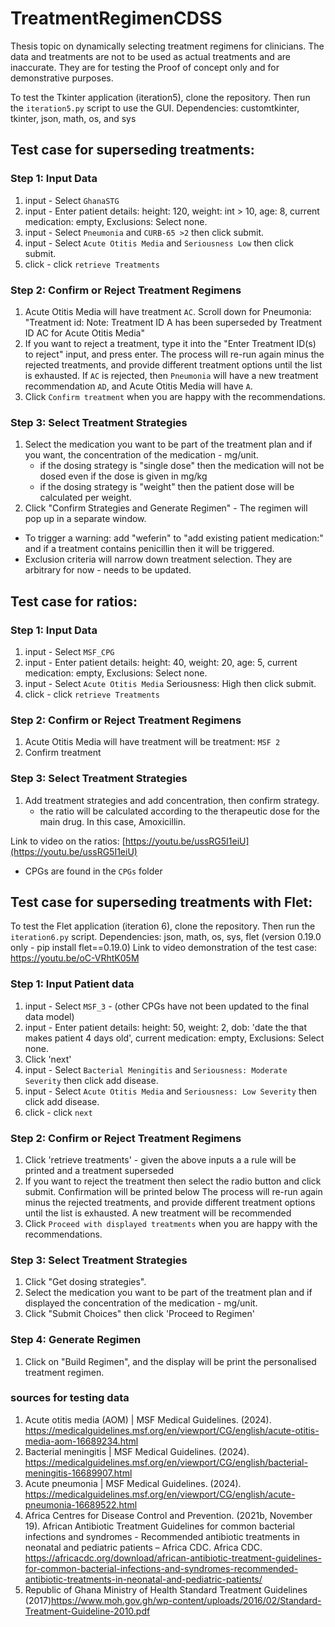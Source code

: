 # TreatmentRegimenCDSS
Thesis topic on dynamically selecting treatment regimens for clinicians. The data and treatments are not to be used as actual treatments and are inaccurate. They are for testing the Proof of concept only and for demonstrative purposes.  

To test the Tkinter application (iteration5), clone the repository. Then run the `iteration5.py` script to use the GUI. 
Dependencies: customtkinter, tkinter, json, math, os, and sys

## Test case for superseding treatments: 

### Step 1: Input Data 
1. input - Select `GhanaSTG`
2. input - Enter patient details: height: 120, weight: int > 10, age: 8, current medication: empty, Exclusions: Select none. 
3. input - Select `Pneumonia` and `CURB-65 >2` then click submit.
4. input - Select `Acute Otitis Media` and `Seriousness Low` then click submit.
5. click - click `retrieve Treatments`

### Step 2: Confirm or Reject Treatment Regimens
1. Acute Otitis Media will have treatment `AC`. Scroll down for Pneumonia:
   "Treatment id: Note: Treatment ID A has been superseded by Treatment ID AC for Acute Otitis Media"
2. If you want to reject a treatment, type it into the "Enter Treatment ID(s) to reject" input, and press enter.
   The process will re-run again minus the rejected treatments, and provide different treatment options until the list is exhausted.
   If `AC` is rejected, then `Pneumonia` will have a new treatment recommendation `AD`, and Acute Otitis Media will have `A`.
3. Click `Confirm treatment` when you are happy with the recommendations.

### Step 3: Select Treatment Strategies 
1. Select the medication you want to be part of the treatment plan and if you want, the concentration of the medication - mg/unit. 
   - if the dosing strategy is "single dose" then the medication will not be dosed even if the dose is given in mg/kg
   - if the dosing strategy is "weight" then the patient dose will be calculated per weight.
2. Click "Confirm Strategies and Generate Regimen" - The regimen will pop up in a separate window.

- To trigger a warning: add "weferin" to "add existing patient medication:" and if a treatment contains penicillin then it will be triggered.
- Exclusion criteria will narrow down treatment selection. They are arbitrary for now - needs to be updated. 

## Test case for ratios:

### Step 1: Input Data 
1. input - Select `MSF_CPG`
2. input - Enter patient details: height: 40, weight: 20, age: 5, current medication: empty, Exclusions: Select none. 
3. input - Select `Acute Otitis Media` Seriousness: High then click submit.
5. click - click `retrieve Treatments`

### Step 2: Confirm or Reject Treatment Regimens
1. Acute Otitis Media will have treatment will be treatment: `MSF 2`
2. Confirm treatment

### Step 3:  Select Treatment Strategies 
1. Add treatment strategies and add concentration, then confirm strategy.
   - the ratio will be calculated according to the therapeutic dose for the main drug. In this case, Amoxicillin. 


Link to video on the ratios: [https://youtu.be/ussRG5I1eiU](https://youtu.be/ussRG5I1eiU)

- CPGs are found in the `CPGs` folder

## Test case for superseding treatments with Flet: 

To test the Flet application (iteration 6), clone the repository. Then run the `iteration6.py` script. 
Dependencies: json, math, os, sys, flet (version 0.19.0 only - pip install flet==0.19.0)
Link to video demonstration of the test case: https://youtu.be/oC-VRhtK05M


### Step 1: Input Patient data
1. input - Select `MSF_3` - (other CPGs have not been updated to the final data model)
2. input - Enter patient details: height: 50, weight: 2, dob: 'date the that makes patient 4 days old', current medication: empty, Exclusions: Select none.
3. Click 'next' 
4. input - Select `Bacterial Meningitis` and `Seriousness: Moderate Severity` then click add disease.
5. input - Select `Acute Otitis Media` and `Seriousness: Low Severity` then click add disease.
6. click - click `next`

### Step 2: Confirm or Reject Treatment Regimens
1. Click 'retrieve treatments' - given the above inputs a a rule will be printed and a treatment superseded
2. If you want to reject the treatment then select the radio button and click submit. Confirmation will be printed below
   The process will re-run again minus the rejected treatments, and provide different treatment options until the list is exhausted.
   A new treatment will be recommended 
3. Click `Proceed with displayed treatments` when you are happy with the recommendations.

### Step 3: Select Treatment Strategies 
1. Click "Get dosing strategies".
2. Select the medication you want to be part of the treatment plan and if displayed the concentration of the medication - mg/unit. 
3. Click "Submit Choices" then click 'Proceed to Regimen'

### Step 4: Generate Regimen
1. Click on "Build Regimen", and the display will be print the personalised treatment regimen. 

### sources for testing data
1. Acute otitis media (AOM) | MSF Medical Guidelines. (2024). https://medicalguidelines.msf.org/en/viewport/CG/english/acute-otitis-media-aom-16689234.html
2. Bacterial meningitis | MSF Medical Guidelines. (2024). https://medicalguidelines.msf.org/en/viewport/CG/english/bacterial-meningitis-16689907.html
3. Acute pneumonia | MSF Medical Guidelines. (2024). https://medicalguidelines.msf.org/en/viewport/CG/english/acute-pneumonia-16689522.html
4. Africa Centres for Disease Control and Prevention. (2021b, November 19). African Antibiotic Treatment Guidelines for common bacterial infections and syndromes - Recommended antibiotic treatments in neonatal and pediatric patients – Africa CDC. Africa CDC. https://africacdc.org/download/african-antibiotic-treatment-guidelines-for-common-bacterial-infections-and-syndromes-recommended-antibiotic-treatments-in-neonatal-and-pediatric-patients/
5. Republic of Ghana Ministry of Health Standard Treatment Guidelines (2017)https://www.moh.gov.gh/wp-content/uploads/2016/02/Standard-Treatment-Guideline-2010.pdf

